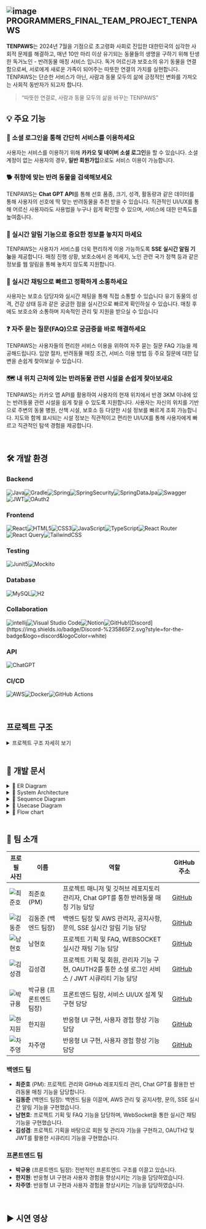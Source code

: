 ## ![image](https://github.com/user-attachments/assets/d8234c5d-5145-41e9-8c7a-4da948e80dce) PROGRAMMERS_FINAL_TEAM_PROJECT_TENPAWS

**TENPAWS**는 2024년 7월을 기점으로 초고령화 사회로 진입한 대한민국의 심각한 사회적 문제를 해결하고, 매년 10만 마리 이상 유기되는 동물들의 생명을 구하기 위해 탄생한 독거노인 - 반려동물 매칭 서비스 입니다. 독거 어르신과 보호소의 유기 동물을 연결함으로써, 서로에게 새로운 가족이 되어주는 따뜻한 연결의 가치를 실현합니다. TENPAWS는 단순한 서비스가 아닌, 사람과 동물 모두의 삶에 긍정적인 변화를 가져오는 사회적 동반자가 되고자 합니다.

> “따뜻한 연결로, 사람과 동물 모두의 삶을 바꾸는 TENPAWS”

## 💡 주요 기능

### 🐾 소셜 로그인을 통해 간단히 서비스를 이용하세요

사용자는 서비스를 이용하기 위해 **카카오 및 네이버 소셜 로그인**을 할 수 있습니다.
소셜 계정이 없는 사용자의 경우, **일반 회원가입**으로도 서비스 이용이 가능합니다.

### 🐕 취향에 맞는 반려 동물을 검색해보세요

TENPAWS는 **Chat GPT API**를 통해 선호 품종, 크기, 성격, 활동량과 같은 데이터를 통해
사용자의 선호에 딱 맞는 반려동물을 추천 받을 수 있습니다.
직관적인 UI/UX를 통해 어르신 사용자라도 사용법을 누구나 쉽게 확인할 수 있으며, 서비스에 대한 만족도를 높여줍니다.

### 🔔 실시간 알림 기능으로 중요한 정보를 놓치지 마세요

TENPAWS는 사용자가 서비스를 더욱 편리하게 이용 가능하도록 **SSE 실시간 알림 기능**을 제공합니다.
매칭 진행 상황, 보호소에서 온 메세지, 노인 관련 국가 정책 등과 같은 정보를 웹 알림을 통해 놓치지 않도록 지원합니다.

### 💬 실시간 채팅으로 빠르고 정확하게 소통하세요

사용자는 보호소 담당자와 실시간 채팅을 통해 직접 소통할 수 있습니다
유기 동물의 성격, 건강 상태 등과 같은 궁금한 점을 실시간으로 빠르게 확인하실 수 있습니다.
매칭 후에도 보호소와 소통하며 지속적인 관리 및 지원을 받으실 수 있습니다

### ❓ 자주 묻는 질문(FAQ)으로 궁금증을 바로 해결하세요
TENPAWS는 사용자들의 편리한 서비스 이용을 위하여 자주 묻는 질문 FAQ 기능을 제공해드립니다.
입양 절차, 반려동물 매칭 조건, 서비스 이용 방법 등 주요 질문에 대한 답변을 손쉽게 찾아보실 수 있습니다.

### 🗺️ 내 위치 근처에 있는 반려동물 관련 시설을 손쉽게 찾아보새요
TENPAWS는 카카오 맵 API를 활용하여 사용자의 현재 위치에서 반경 3KM 이내에 있는 반려동물 관련 시설을 쉽게 찾을 수 있도록 지원합니다.
사용자는 자신의 위치를 기반으로 주변의 동물 병원, 산책 시설, 보호소 등 다양한 시설 정보를 빠르게 조회 가능합니다.
지도와 함께 표시되는 시설 정보는 직관적이고 편리한 UI/UX를 통해 사용자에게 빠르고 직관적인 탐색 경험을 제공합니다.

<br>

## 🛠️ 개발 환경

### Backend
![Java](https://img.shields.io/badge/java-%23ED8B00.svg?style=for-the-badge&logo=openjdk&logoColor=white)![Gradle](https://img.shields.io/badge/Gradle-02303A.svg?style=for-the-badge&logo=Gradle&logoColor=white)![Spring](https://img.shields.io/badge/spring%20boot-%236DB33F.svg?style=for-the-badge&logo=spring&logoColor=white)![SpringSecurity](https://img.shields.io/badge/spring%20security-%230DB33F.svg?style=for-the-badge&logo=springsecurity&logoColor=white)![SpringDataJpa](https://img.shields.io/badge/spring%20data%20jpa-%231DB33F.svg?style=for-the-badge&logo=spring&logoColor=white)![Swagger](https://img.shields.io/badge/Swagger-0?style=for-the-badge&logo=Swagger&logoColor=white&color=%2385EA2D)![JWT](https://img.shields.io/badge/JWT-black?style=for-the-badge&logo=JSON%20web%20tokens)![OAuth2](https://img.shields.io/badge/OAuth2-0?style=for-the-badge&logo=auth0&logoColor=white&color=%23000000)

### Frontend
![React](https://img.shields.io/badge/react-%2320232a.svg?style=for-the-badge&logo=react&logoColor=%2361DAFB)![HTML5](https://img.shields.io/badge/html5-%23E34F26.svg?style=for-the-badge&logo=html5&logoColor=white)![CSS3](https://img.shields.io/badge/css-%231572B6.svg?style=for-the-badge&logo=css3&logoColor=white)![JavaScript](https://img.shields.io/badge/javascript-%23323330.svg?style=for-the-badge&logo=javascript&logoColor=%23F7DF1E)![TypeScript](https://img.shields.io/badge/typescript-%23007ACC.svg?style=for-the-badge&logo=typescript&logoColor=white)![React Router](https://img.shields.io/badge/React_Router-CA4245?style=for-the-badge&logo=react-router&logoColor=white)![React Query](https://img.shields.io/badge/-React%20Query-FF4154?style=for-the-badge&logo=react%20query&logoColor=white)![TailwindCSS](https://img.shields.io/badge/tailwindcss-%2338B2AC.svg?style=for-the-badge&logo=tailwind-css&logoColor=white)

### Testing
![Junit5](https://img.shields.io/badge/Junit5-25A162?style=for-the-badge&logo=junit5&logoColor=white)![Mockito](https://img.shields.io/badge/Mockito-E34F26?style=for-the-badge&logo=mega&logoColor=white)

### Database
![MySQL](https://img.shields.io/badge/mysql-4479A1.svg?style=for-the-badge&logo=mysql&logoColor=white)![H2](https://img.shields.io/badge/H2%20database-00205B?style=for-the-badge&logo=null&logoColor=white)

### Collaboration
![intellij](https://img.shields.io/badge/IntelliJ_IDEA-00415E.svg?style=for-the-badge&logo=intellij-idea&logoColor=white)![Visual Studio Code](https://img.shields.io/badge/Visual%20Studio%20Code-0078d7.svg?style=for-the-badge&logo=visual-studio-code&logoColor=white)![Notion](https://img.shields.io/badge/Notion-000000?style=for-the-badge&logo=notion&logoColor=white)![GitHub](https://img.shields.io/badge/git-F05032?style=for-the-badge&logo=github&logoColor=white")![Discord](https://img.shields.io/badge/Discord-%235865F2.svg?style=for-the-badge&logo=discord&logoColor=white)

### API
![ChatGPT](https://img.shields.io/badge/chatGPT-74aa9c?style=for-the-badge&logo=openai&logoColor=white)

### CI/CD
![AWS](https://img.shields.io/badge/AWS-%23FF9900.svg?style=for-the-badge&logo=amazon-aws&logoColor=white)![Docker](https://img.shields.io/badge/docker-%230db7ed.svg?style=for-the-badge&logo=docker&logoColor=white)![GitHub Actions](https://img.shields.io/badge/github%20actions-%232671E5.svg?style=for-the-badge&logo=githubactions&logoColor=white)

<br>

## 프로젝트 구조

<details>
  <summary>프로젝트 구조 자세히 보기</summary>

```properties
 ├─main
    │  ├─java
    │  │  └─com
    │  │      └─example
    │  │          └─tenpaws
    │  │              │  TenPawsApplication.java
    │  │              │
    │  │              ├─domain
    │  │              │  ├─admin
    │  │              │  │  ├─controller
    │  │              │  │  │      AdminController.java
    │  │              │  │  │
    │  │              │  │  ├─dto
    │  │              │  │  │      AdminRequestDTO.java
    │  │              │  │  │      AdminResponseDTO.java
    │  │              │  │  │
    │  │              │  │  ├─entity
    │  │              │  │  │      Admin.java
    │  │              │  │  │
    │  │              │  │  ├─repository
    │  │              │  │  │      AdminRepository.java
    │  │              │  │  │
    │  │              │  │  └─service
    │  │              │  │          AdminService.java
    │  │              │  │
    │  │              │  ├─apply
    │  │              │  │  ├─controller
    │  │              │  │  │      ApplyController.java
    │  │              │  │  │
    │  │              │  │  ├─dto
    │  │              │  │  │      ApplyDto.java
    │  │              │  │  │
    │  │              │  │  ├─entity
    │  │              │  │  │      Apply.java
    │  │              │  │  │
    │  │              │  │  ├─repository
    │  │              │  │  │      ApplyRepository.java
    │  │              │  │  │
    │  │              │  │  └─service
    │  │              │  │          ApplyService.java
    │  │              │  │
    │  │              │  ├─board
    │  │              │  │  ├─controller
    │  │              │  │  │      AdminCommentController.java
    │  │              │  │  │      AnnouncementController.java
    │  │              │  │  │      CommentController.java
    │  │              │  │  │      InquiryController.java
    │  │              │  │  │
    │  │              │  │  ├─dto
    │  │              │  │  │  ├─request
    │  │              │  │  │  │      AnnouncementRequest.java
    │  │              │  │  │  │      CommentRequest.java
    │  │              │  │  │  │      InquiryRequest.java
    │  │              │  │  │  │
    │  │              │  │  │  └─response
    │  │              │  │  │          AnnouncementListViewResponse.java
    │  │              │  │  │          AnnouncementResponse.java
    │  │              │  │  │          CommentResponse.java
    │  │              │  │  │          InquiryDetailResponse.java
    │  │              │  │  │          InquiryListViewResponse.java
    │  │              │  │  │          InquiryResponse.java
    │  │              │  │  │
    │  │              │  │  ├─entity
    │  │              │  │  │      Announcement.java
    │  │              │  │  │      AnnouncementCategory.java
    │  │              │  │  │      Comment.java
    │  │              │  │  │      Inquiry.java
    │  │              │  │  │
    │  │              │  │  ├─repository
    │  │              │  │  │      AnnouncementRepository.java
    │  │              │  │  │      CommentRepository.java
    │  │              │  │  │      InquiryRepository.java
    │  │              │  │  │
    │  │              │  │  └─service
    │  │              │  │          AnnouncementService.java
    │  │              │  │          AnnouncementServiceImpl.java
    │  │              │  │          CommentService.java
    │  │              │  │          CommentServiceImpl.java
    │  │              │  │          InquiryService.java
    │  │              │  │          InquiryServiceImpl.java
    │  │              │  │
    │  │              │  ├─chat
    │  │              │  │  ├─chatmessage
    │  │              │  │  │  ├─controller
    │  │              │  │  │  │      ChatController.java
    │  │              │  │  │  │      ChatMessageRestController.java
    │  │              │  │  │  │
    │  │              │  │  │  ├─dto
    │  │              │  │  │  │      ChatMessageRequest.java
    │  │              │  │  │  │      ChatMessageResponse.java
    │  │              │  │  │  │
    │  │              │  │  │  ├─entity
    │  │              │  │  │  │      ChatMessage.java
    │  │              │  │  │  │
    │  │              │  │  │  ├─repository
    │  │              │  │  │  │      ChatMessageRepository.java
    │  │              │  │  │  │
    │  │              │  │  │  └─service
    │  │              │  │  │          ChatMessageService.java
    │  │              │  │  │          ChatMessageServiceImpl.java
    │  │              │  │  │
    │  │              │  │  ├─chatroom
    │  │              │  │  │  ├─controller
    │  │              │  │  │  │      ChatRoomController.java
    │  │              │  │  │  │
    │  │              │  │  │  ├─dto
    │  │              │  │  │  │      ChatRoomRequest.java
    │  │              │  │  │  │      ChatRoomResponse.java
    │  │              │  │  │  │      ClosedChatRoomResponse.java
    │  │              │  │  │  │
    │  │              │  │  │  ├─entity
    │  │              │  │  │  │      ChatRoom.java
    │  │              │  │  │  │
    │  │              │  │  │  ├─repository
    │  │              │  │  │  │      ChatRoomRepository.java
    │  │              │  │  │  │
    │  │              │  │  │  └─service
    │  │              │  │  │          ChatRoomService.java
    │  │              │  │  │          ChatRoomServiceImpl.java
    │  │              │  │  │
    │  │              │  │  └─unread
    │  │              │  │      ├─controller
    │  │              │  │      │      UnReadChatMessagesController.java
    │  │              │  │      │
    │  │              │  │      ├─dto
    │  │              │  │      │      UnReadChatMessagesRequest.java
    │  │              │  │      │      UnReadChatMessagesResponse.java
    │  │              │  │      │
    │  │              │  │      ├─entity
    │  │              │  │      │      UnReadChatMessages.java
    │  │              │  │      │
    │  │              │  │      ├─repository
    │  │              │  │      │      UnReadChatMessagesRepository.java
    │  │              │  │      │
    │  │              │  │      └─service
    │  │              │  │              UnReadChatMessagesService.java
    │  │              │  │              UnReadChatMessagesServiceImpl.java
    │  │              │  │
    │  │              │  ├─faq
    │  │              │  │  ├─controller
    │  │              │  │  │      FaqController.java
    │  │              │  │  │
    │  │              │  │  ├─dto
    │  │              │  │  │      FaqRequest.java
    │  │              │  │  │      FaqResponse.java
    │  │              │  │  │
    │  │              │  │  ├─entity
    │  │              │  │  │      Faq.java
    │  │              │  │  │
    │  │              │  │  ├─repository
    │  │              │  │  │      FaqRepository.java
    │  │              │  │  │
    │  │              │  │  └─service
    │  │              │  │          FaqService.java
    │  │              │  │          FaqServiceImpl.java
    │  │              │  │
    │  │              │  ├─notification
    │  │              │  │  ├─controller
    │  │              │  │  │      NotificationController.java
    │  │              │  │  │
    │  │              │  │  ├─dto
    │  │              │  │  │  ├─request
    │  │              │  │  │  │      NotificationRequest.java
    │  │              │  │  │  │
    │  │              │  │  │  └─response
    │  │              │  │  │          NotificationResponse.java
    │  │              │  │  │
    │  │              │  │  ├─entity
    │  │              │  │  │      Notification.java
    │  │              │  │  │      NotificationType.java
    │  │              │  │  │
    │  │              │  │  ├─factory
    │  │              │  │  │      NotificationFactory.java
    │  │              │  │  │
    │  │              │  │  ├─Repository
    │  │              │  │  │      NotificationRepository.java
    │  │              │  │  │
    │  │              │  │  ├─service
    │  │              │  │  │      NotificationService.java
    │  │              │  │  │      NotificationServiceImpl.java
    │  │              │  │  │
    │  │              │  │  ├─sse
    │  │              │  │  │      SseEmitters.java
    │  │              │  │  │      UserIdentifier.java
    │  │              │  │  │
    │  │              │  │  └─template
    │  │              │  │          NotificationTemplate.java
    │  │              │  │
    │  │              │  ├─pet
    │  │              │  │  ├─controller
    │  │              │  │  │      FileUploadExceptionAdvice.java
    │  │              │  │  │      PetController.java
    │  │              │  │  │
    │  │              │  │  ├─dto
    │  │              │  │  │      PetRequestDTO.java
    │  │              │  │  │      PetResponseDTO.java
    │  │              │  │  │
    │  │              │  │  ├─entity
    │  │              │  │  │      Pet.java
    │  │              │  │  │
    │  │              │  │  ├─repository
    │  │              │  │  │      PetRepository.java
    │  │              │  │  │
    │  │              │  │  ├─service
    │  │              │  │  │      PetService.java
    │  │              │  │  │
    │  │              │  │  └─species
    │  │              │  │          Species.java
    │  │              │  │
    │  │              │  ├─recommendation
    │  │              │  │  ├─component
    │  │              │  │  │      ChatApi.java
    │  │              │  │  │
    │  │              │  │  └─service
    │  │              │  │          ApiService.java
    │  │              │  │          RecommendService.java
    │  │              │  │
    │  │              │  ├─shelter
    │  │              │  │  ├─controller
    │  │              │  │  │      ShelterController.java
    │  │              │  │  │
    │  │              │  │  ├─dto
    │  │              │  │  │      ShelterRequestDTO.java
    │  │              │  │  │      ShelterResponseDTO.java
    │  │              │  │  │
    │  │              │  │  ├─entity
    │  │              │  │  │      Shelter.java
    │  │              │  │  │
    │  │              │  │  ├─repository
    │  │              │  │  │      ShelterRepository.java
    │  │              │  │  │
    │  │              │  │  └─service
    │  │              │  │          ShelterService.java
    │  │              │  │
    │  │              │  └─user
    │  │              │      ├─controller
    │  │              │      │      ReissueController.java
    │  │              │      │      UserController.java
    │  │              │      │      UserFeatureController.java
    │  │              │      │
    │  │              │      ├─dto
    │  │              │      │      OAuth2UserDTO.java
    │  │              │      │      UpdateSocialUsernameRequestDTO.java
    │  │              │      │      UserJoinDTO.java
    │  │              │      │      UserResponseDTO.java
    │  │              │      │      UserResponseForChatDTO.java
    │  │              │      │      UserUpdateRequestDTO.java
    │  │              │      │      UserUpdateResponseDTO.java
    │  │              │      │
    │  │              │      ├─entity
    │  │              │      │      OAuth2UserEntity.java
    │  │              │      │      User.java
    │  │              │      │
    │  │              │      ├─repositoty
    │  │              │      │      OAuth2UserRepository.java
    │  │              │      │      UserRepository.java
    │  │              │      │
    │  │              │      └─service
    │  │              │              UserService.java
    │  │              │              UserServiceImpl.java
    │  │              │
    │  │              └─global
    │  │                  ├─advice
    │  │                  │      GlobalExceptionHandler.java
    │  │                  │      OAuth2SuccessHandler.java
    │  │                  │
    │  │                  ├─config
    │  │                  │      CorsMvcConfig.java
    │  │                  │      JacksonConfig.java
    │  │                  │      SecurityConfig.java
    │  │                  │      SwaggerConfig.java
    │  │                  │      WebSocketConfig.java
    │  │                  │
    │  │                  ├─entity
    │  │                  │      UserRole.java
    │  │                  │
    │  │                  ├─exception
    │  │                  │      BaseException.java
    │  │                  │      ErrorCode.java
    │  │                  │      ErrorResponse.java
    │  │                  │
    │  │                  ├─initializer
    │  │                  │      AdminInitializer.java
    │  │                  │
    │  │                  ├─security
    │  │                  │  ├─dto
    │  │                  │  │      AdminUserDetails.java
    │  │                  │  │      NormalUserDetails.java
    │  │                  │  │      OAuth2UserDetails.java
    │  │                  │  │      ShelterUserDetails.java
    │  │                  │  │      SuperAdminDetails.java
    │  │                  │  │
    │  │                  │  ├─entity
    │  │                  │  │      CustomOAuth2User.java
    │  │                  │  │      RefreshEntity.java
    │  │                  │  │
    │  │                  │  ├─jwt
    │  │                  │  │      CustomLogoutFilter.java
    │  │                  │  │      JwtFilter.java
    │  │                  │  │      JwtUtil.java
    │  │                  │  │      LoginFilter.java
    │  │                  │  │
    │  │                  │  ├─repository
    │  │                  │  │      RefreshRepository.java
    │  │                  │  │
    │  │                  │  ├─service
    │  │                  │  │      CustomUserDetailsService.java
    │  │                  │  │      JwtBlacklistService.java
    │  │                  │  │      OAuth2UserServiceImplement.java
    │  │                  │  │      RefreshTokenService.java
    │  │                  │  │
    │  │                  │  └─verifier
    │  │                  │          OwnershipVerifier.java
    │  │                  │
    │  │                  └─websocket
    │  │                          HttpHandShakeInterceptor.java
    │  │                          JwtChannelInterceptor.java
    │  │
    │  └─resources
    │          .gitkeep
    │          application.properties
    │
    └─test
        └─java
            └─com
                └─example
                    └─tenpaws
                        │  TenPawsApplicationTests.java
                        │
                        └─domain
                            ├─board
                            │  └─service
                            │          AnnouncementServiceIntegrationTest.java
                            │          CommentServiceIntegrationTest.java
                            │          InquiryServiceIntegrationTest.java
                            │
                            ├─chat
                            │  ├─chatmessage
                            │  │  ├─repository
                            │  │  │      ChatMessageRepositoryTests.java
                            │  │  │
                            │  │  └─service
                            │  │          ChatMessageServiceTests.java
                            │  │
                            │  ├─chatroom
                            │  │  ├─repository
                            │  │  │      ChatRoomRepositoryTests.java
                            │  │  │
                            │  │  └─service
                            │  │          ChatRoomServiceTests.java
                            │  │
                            │  └─unread
                            │      ├─repository
                            │      │      UnReadChatMessagesRepositoryTests.java
                            │      │
                            │      └─service
                            │              UnReadChatMessagesServiceTests.java
                            │
                            ├─faq
                            │  ├─repository
                            │  │      FaqRepositoryTests.java
                            │  │
                            │  └─service
                            │          FaqServiceTests.java
                            │
                            ├─notification
                            │  └─service
                            │          NotificationServiceIntegrationTest.java
                            │
                            └─user
                                └─service
                                        UserServiceImplTest.java

```

</details>

<br>

## 📑 개발 문서

<details>
  <summary>🔗 ER Diagram</summary>


</details>

<details>
  <summary>🔗 System Architecture</summary>


</details>

<details>
  <summary>🔗 Sequence Diagram</summary>

<br>

<details>
  <summary>로그인</summary>

</details>

<details>
  <summary>소셜 로그인</summary>

</details>

<details>
  <summary>Jason Web Token</summary>

</details>

<details>
  <summary>반려동물 매칭</summary>

</details>

<details>
  <summary>실시간 알림 전송</summary>


</details>

<details>
  <summary>실시간 채팅 서비스</summary>


</details>

<details>
  <summary>카카오 맵 API</summary>


</details>

</details>

<details>
  <summary>🔗 Usecase Diagram</summary>

</details>

<details>
  <summary>🔗 Flow chart</summary>

</details>

<br>

## 👬 팀 소개

| 프로필 사진                                      | 이름            | 역할                           | GitHub 주소                               |
|-------------------------------------------------|-----------------|--------------------------------|------------------------------------------|
| ![최준호](https://avatars.githubusercontent.com/u/177797252?v=4) | 최준호 (PM)      | 프로젝트 매니저 및 깃허브 레포지토리 관리자, Chat GPT를 통한 반려동물 매칭 기능 담당 | [GitHub](https://github.com/wnsgho)      |
| ![김동준](https://avatars.githubusercontent.com/u/176230828?v=4) | 김동준 (백엔드 팀장) | 백엔드 팀장 및 AWS 관리자, 공지사항, 문의, SSE 실시간 알림 기능 담당 | [GitHub](https://github.com/kimdongjoon-web) |
| ![남현호](https://avatars.githubusercontent.com/u/143480257?v=4) | 남현호           | 프로젝트 기획 및 FAQ, WEBSOCKET 실시간 채팅 기능 담당 | [GitHub](https://github.com/namhyeonh0) |
| ![김성겸](https://avatars.githubusercontent.com/u/177853925?v=4) | 김성겸           | 프로젝트 기획 및 회원, 관리자 기능 구현, OAUTH2를 통한 소셜 로그인 서비스 / JWT 시큐리티 기능 담당 | [GitHub](https://github.com/xxxkyeom) |
| ![박규용](https://avatars.githubusercontent.com/u/119818275?v=4) | 박규용 (프론트엔드 팀장) | 프론트엔드 팀장, 서비스 UI/UX 설계 및 구현 담당 | [GitHub](https://github.com/GGICK) |
| ![한지원](https://avatars.githubusercontent.com/u/145121488?v=4) | 한지원           | 반응형 UI 구현, 사용자 경험 향상 기능 담당 | [GitHub](https://github.com/gomsbft) |
| ![차주영](https://avatars.githubusercontent.com/u/155400101?v=4) | 차주영           | 반응형 UI 구현, 사용자 경험 향상 기능 담당 | [GitHub](https://github.com/woodzverse) |

### 백엔드 팀
- **최준호** (PM): 프로젝트 관리와 GitHub 레포지토리 관리, Chat GPT를 활용한 반려동물 매칭 기능을 담당합니다.
- **김동준** (백엔드 팀장): 백엔드 팀을 이끌며, AWS 관리 및 공지사항, 문의, SSE 실시간 알림 기능을 구현했습니다.
- **남현호**: 프로젝트 기획 및 FAQ 기능을 담당하며, WebSocket을 통한 실시간 채팅 기능을 구현했습니다.
- **김성겸**: 프로젝트 기획을 바탕으로 회원 및 관리자 기능을 구현하고, OAUTH2 및 JWT를 활용한 시큐리티 기능을 구현했습니다.

### 프론트엔드 팀
- **박규용** (프론트엔드 팀장): 전반적인 프론트엔드 구조를 이끌고 있습니다.
- **한지원**: 반응형 UI 구현과 사용자 경험을 향상시키는 기능을 담당하였습니다.
- **차주영**: 반응형 UI 구현과 사용자 경험을 향상시키는 기능을 담당하였습니다.

<br>

## ▶️ 시연 영상
